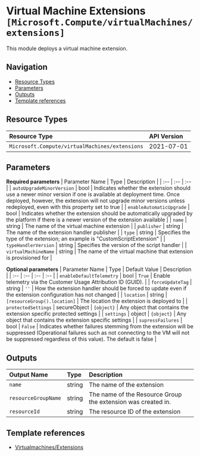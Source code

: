 # Virtual Machine Extensions `[Microsoft.Compute/virtualMachines/extensions]`

This module deploys a virtual machine extension.

## Navigation

- [Resource Types](#Resource-Types)
- [Parameters](#Parameters)
- [Outputs](#Outputs)
- [Template references](#Template-references)

## Resource Types

| Resource Type | API Version |
| :-- | :-- |
| `Microsoft.Compute/virtualMachines/extensions` | 2021-07-01 |

## Parameters

**Required parameters**
| Parameter Name | Type | Description |
| :-- | :-- | :-- |
| `autoUpgradeMinorVersion` | bool | Indicates whether the extension should use a newer minor version if one is available at deployment time. Once deployed, however, the extension will not upgrade minor versions unless redeployed, even with this property set to true |
| `enableAutomaticUpgrade` | bool | Indicates whether the extension should be automatically upgraded by the platform if there is a newer version of the extension available |
| `name` | string | The name of the virtual machine extension |
| `publisher` | string | The name of the extension handler publisher |
| `type` | string | Specifies the type of the extension; an example is "CustomScriptExtension" |
| `typeHandlerVersion` | string | Specifies the version of the script handler |
| `virtualMachineName` | string | The name of the virtual machine that extension is provisioned for |

**Optional parameters**
| Parameter Name | Type | Default Value | Description |
| :-- | :-- | :-- | :-- |
| `enableDefaultTelemetry` | bool | `True` | Enable telemetry via the Customer Usage Attribution ID (GUID). |
| `forceUpdateTag` | string | `''` | How the extension handler should be forced to update even if the extension configuration has not changed |
| `location` | string | `[resourceGroup().location]` | The location the extension is deployed to |
| `protectedSettings` | secureObject | `{object}` | Any object that contains the extension specific protected settings |
| `settings` | object | `{object}` | Any object that contains the extension specific settings |
| `supressFailures` | bool | `False` | Indicates whether failures stemming from the extension will be suppressed (Operational failures such as not connecting to the VM will not be suppressed regardless of this value). The default is false |


## Outputs

| Output Name | Type | Description |
| :-- | :-- | :-- |
| `name` | string | The name of the extension |
| `resourceGroupName` | string | The name of the Resource Group the extension was created in. |
| `resourceId` | string | The resource ID of the extension |

## Template references

- [Virtualmachines/Extensions](https://docs.microsoft.com/en-us/azure/templates/Microsoft.Compute/2021-07-01/virtualMachines/extensions)
